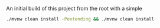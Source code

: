 An initial build of this project from the root with a simple
```bash
./mvnw clean install -Pextending && ./mvnw clean install
```

